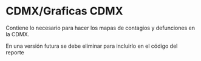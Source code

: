 # CDMX/Graficas CDMX

Contiene lo necesario para hacer los mapas de contagios y defunciones en la CDMX. 

En una versión futura se debe eliminar para incluirlo en el código del reporte
